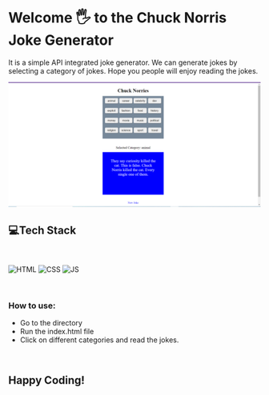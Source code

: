 # Welcome 🖐 to the Chuck Norris Joke Generator
It is a simple API integrated joke generator. We can generate jokes by selecting a category of jokes. Hope you people will enjoy reading the jokes.

![Default View](ChuckNorris.png)


## 💻Tech Stack
<br>

![HTML](https://img.shields.io/badge/html5%20-%23E34F26.svg?&style=for-the-badge&logo=html5&logoColor=white)
![CSS](https://img.shields.io/badge/css3%20-%231572B6.svg?&style=for-the-badge&logo=css3&logoColor=white)
![JS](https://img.shields.io/badge/javascript%20-%23323330.svg?&style=for-the-badge&logo=javascript&logoColor=%23F7DF1E)

<br>

### How to use:


- Go to the directory
- Run the index.html file
- Click on different categories and read the jokes.

<br>

## Happy Coding!
